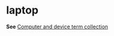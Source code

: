 # laptop

**See** [Computer and device term collection](~/a-z-word-list-term-collections/term-collections/computer-device-terms.md)
